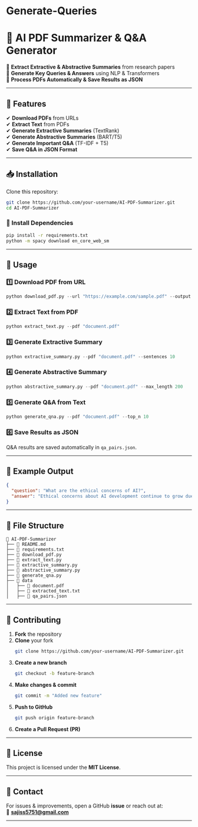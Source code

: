 # Generate-Queries
# **📘 AI PDF Summarizer & Q&A Generator**  
🔹 **Extract Extractive & Abstractive Summaries** from research papers  
🔹 **Generate Key Queries & Answers** using NLP & Transformers  
🔹 **Process PDFs Automatically & Save Results as JSON**  

---

## **📌 Features**  
✔ **Download PDFs** from URLs  
✔ **Extract Text** from PDFs  
✔ **Generate Extractive Summaries** (TextRank)  
✔ **Generate Abstractive Summaries** (BART/T5)  
✔ **Generate Important Q&A** (TF-IDF + T5)  
✔ **Save Q&A in JSON Format**  

---

## **📥 Installation**  

Clone this repository:  
```bash
git clone https://github.com/your-username/AI-PDF-Summarizer.git
cd AI-PDF-Summarizer
```

### **🔹 Install Dependencies**  
```bash
pip install -r requirements.txt
python -m spacy download en_core_web_sm
```

---

## **🚀 Usage**  

### **1️⃣ Download PDF from URL**  
```python
python download_pdf.py --url "https://example.com/sample.pdf" --output "document.pdf"
```

### **2️⃣ Extract Text from PDF**  
```python
python extract_text.py --pdf "document.pdf"
```

### **3️⃣ Generate Extractive Summary**  
```python
python extractive_summary.py --pdf "document.pdf" --sentences 10
```

### **4️⃣ Generate Abstractive Summary**  
```python
python abstractive_summary.py --pdf "document.pdf" --max_length 200
```

### **5️⃣ Generate Q&A from Text**  
```python
python generate_qna.py --pdf "document.pdf" --top_n 10
```

### **6️⃣ Save Results as JSON**  
Q&A results are saved automatically in `qa_pairs.json`.  

---

## **📝 Example Output**  
```json
{
  "question": "What are the ethical concerns of AI?",
  "answer": "Ethical concerns about AI development continue to grow due to its unpredictable risks and biases."
}
```

---

## **📌 File Structure**
```
📂 AI-PDF-Summarizer
├── 📜 README.md
├── 📜 requirements.txt
├── 📄 download_pdf.py
├── 📄 extract_text.py
├── 📄 extractive_summary.py
├── 📄 abstractive_summary.py
├── 📄 generate_qna.py
├── 📂 data
│   ├── 📄 document.pdf
│   ├── 📜 extracted_text.txt
│   ├── 📜 qa_pairs.json
```

---

## **🤝 Contributing**
1. **Fork** the repository  
2. **Clone** your fork  
   ```bash
   git clone https://github.com/your-username/AI-PDF-Summarizer.git
   ```
3. **Create a new branch**  
   ```bash
   git checkout -b feature-branch
   ```
4. **Make changes & commit**  
   ```bash
   git commit -m "Added new feature"
   ```
5. **Push to GitHub**  
   ```bash
   git push origin feature-branch
   ```
6. **Create a Pull Request (PR)**  

---

## **📜 License**
This project is licensed under the **MIT License**.  

---

## **📧 Contact**  
For issues & improvements, open a GitHub **issue** or reach out at:  
📩 **sajiss5751@gmail.com**  

---

